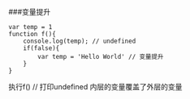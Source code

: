 ###变量提升
```
var temp = 1
function f(){
    console.log(temp); // undefined
    if(false){
        var temp = 'Hello World' // 变量提升
    }
}
```
执行f() // 打印undefined 
内层的变量覆盖了外层的变量




